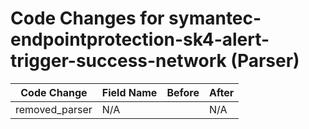 # Code Changes for symantec-endpointprotection-sk4-alert-trigger-success-network (Parser)

| Code Change | Field Name | Before | After |
|-------------|------------|--------|-------|
| removed_parser | N/A |  | N/A |